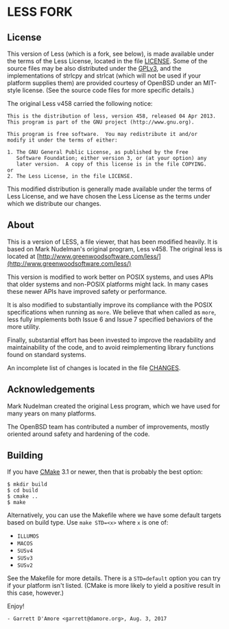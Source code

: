 # LESS FORK

## License

This version of Less (which is a fork, see below), is made available under
the terms of the Less License, located in the file [LICENSE](LICENSE).
Some of the source files may be also distributed under the
[GPLv3](http://www.gnu.org/licenses/gpl-3.0.en.html), and the implementations
of strlcpy and strlcat (which will not be used if your platform supplies them)
are provided courtesy of OpenBSD under an MIT-style license. (See the source
code files for more specific details.)

The original Less v458 carried the following notice:

    This is the distribution of less, version 458, released 04 Apr 2013.
    This program is part of the GNU project (http://www.gnu.org).

    This program is free software.  You may redistribute it and/or
    modify it under the terms of either:

    1. The GNU General Public License, as published by the Free
       Software Foundation; either version 3, or (at your option) any
       later version.  A copy of this license is in the file COPYING.
    or
    2. The Less License, in the file LICENSE.

This modified distribution is generally made available under the terms of Less
License, and we have chosen the Less License as the terms under which we
distribute our changes.

## About

This is a version of LESS, a file viewer, that has been modified heavily.
It is based on Mark Nudelman's original program, Less v458.  The original
less is located at
[http://www.greenwoodsoftware.com/less/](http://www.greenwoodsoftware.com/less/)

This version is modified to work better on POSIX systems, and uses APIs that
older systems and non-POSIX platforms might lack.  In many cases these newer
APIs have improved safety or performance.

It is also modified to substantially improve its compliance with the POSIX
specifications when running as `more`.  We believe that when called as `more`,
less fully implements both Issue 6 and Issue 7 specified behaviors of the more
utility.

Finally, substantial effort has been invested to improve the readability and
maintainability of the code, and to avoid reimplementing library functions
found on standard systems.

An incomplete list of changes is located in the file [CHANGES](CHANGES).

## Acknowledgements

Mark Nudelman created the original Less program, which we have used for
many years on many platforms.

The OpenBSD team has contributed a number of improvements, mostly
oriented around safety and hardening of the code.

## Building

If you have [CMake](http://www.cmake.org) 3.1 or newer, then that is
probably the best option:

    $ mkdir build
    $ cd build
    $ cmake ..
    $ make

Alternatively, you can use the Makefile where we have some default
targets based on build type.  Use `make STD=<x>` where `x` is one of:

* `ILLUMOS`
* `MACOS`
* `SUSv4`
* `SUSv3`
* `SUSv2`

See the Makefile for more details.  There is a `STD=default` option you can
try if your platform isn't listed.  (CMake is more likely to yield a positive
result in this case, however.)

Enjoy!

	- Garrett D'Amore <garrett@damore.org>, Aug. 3, 2017
